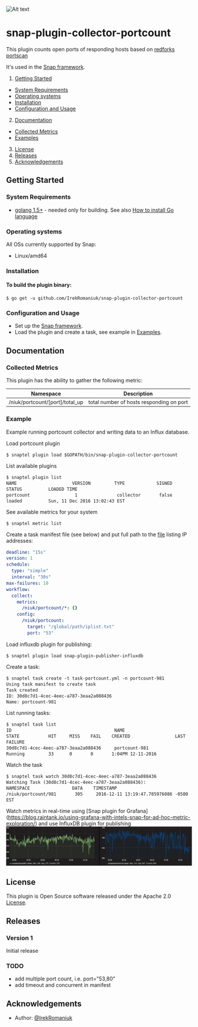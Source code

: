 ![Alt text](https://img.shields.io/badge/version-development-red.svg)
# snap-plugin-collector-portcount

This plugin counts open ports of responding hosts based on [redforks portscan](https://github.com/redforks/portscan)

It's used in the [Snap framework](http://github.com:intelsdi-x/snap).

1. [Getting Started](#getting-started)
  * [System Requirements](#system-requirements)
  * [Operating systems](#operating-systems)
  * [Installation](#installation)
  * [Configuration and Usage](#configuration-and-usage)
2. [Documentation](#documentation)
  * [Collected Metrics](#collected-metrics)
  * [Examples](#examples)
3. [License](#license-and-authors)
4. [Releases](#Releases)
5. [Acknowledgements](#acknowledgements)

## Getting Started
### System Requirements
* [golang 1.5+](https://golang.org/dl/)  - needed only for building. See also [How to install Go language](http://ask.xmodulo.com/install-go-language-linux.html)

### Operating systems
All OSs currently supported by Snap:
* Linux/amd64

### Installation
#### To build the plugin binary:
```
$ go get -u github.com/IrekRomaniuk/snap-plugin-collector-portcount
```
### Configuration and Usage
* Set up the [Snap framework](https://github.com/intelsdi-x/snap/blob/master/README.md#getting-started).
* Load the plugin and create a task, see example in [Examples](https://github.com/IrekRomaniuk/snap-plugin-collector-portcount/tree/master/examples).

## Documentation

### Collected Metrics

This plugin has the ability to gather the following metric:

Namespace | Description
----------|-----------------------
/niuk/portcount/[port]/total_up | total number of hosts responding on port


### Example
Example running portcount collector and writing data to an Influx database.

Load portcount plugin
```
$ snaptel plugin load $GOPATH/bin/snap-plugin-collector-portcount
```
List available plugins
```
$ snaptel plugin list
NAME                     VERSION         TYPE            SIGNED          STATUS          LOADED TIME
portcount                 1               collector       false           loaded          Sun, 11 Dec 2016 13:02:43 EST
```
See available metrics for your system
```
$ snaptel metric list
```

Create a task manifest file (see below) and put full path to the [file](https://github.com/IrekRomaniuk/snap-plugin-collector-portcount/blob/master/examples/pinglist.txt) listing IP addresses:
```yaml
deadline: "15s"
version: 1
schedule:
  type: "simple"
  interval: "30s"
max-failures: 10
workflow:
  collect:
    metrics:
      /niuk/portcount/*: {}
    config:
      /niuk/portcount:
        target: "/global/path/iplist.txt"
        port: "53"
```
Load influxdb plugin for publishing:
```
$ snaptel plugin load snap-plugin-publisher-influxdb
```

Create a task:
```
$ snaptel task create -t task-portcount.yml -n portcount-981
Using task manifest to create task
Task created
ID: 30d8c7d1-4cec-4eec-a787-3eaa2a088436
Name: portcount-981
```

List running tasks:
```
$ snaptel task list
ID                                       NAME                                            STATE           HIT     MISS    FAIL    CREATED                 LAST FAILURE          
30d8c7d1-4cec-4eec-a787-3eaa2a088436     portcount-981                                   Running         33      0       0       1:04PM 12-11-2016   
```
Watch the task
```
$ snaptel task watch 30d8c7d1-4cec-4eec-a787-3eaa2a088436
Watching Task (30d8c7d1-4cec-4eec-a787-3eaa2a088436):
NAMESPACE                DATA    TIMESTAMP
/niuk/portcount/981       305     2016-12-11 13:19:47.785976086 -0500 EST
```
Watch metrics in real-time using [Snap plugin for Grafana] (https://blog.raintank.io/using-grafana-with-intels-snap-for-ad-hoc-metric-exploration/)
and use InfluxDB plugin for publishing ![Alt text](examples/grafana-portcount.JPG "Metrics published to InfluxDB")

## License
This plugin is Open Source software released under the Apache 2.0 [License](LICENSE).

## Releases
### Version 1

Initial release

### TODO

* add multiple port count, i.e. port="53,80"
* add timeout and concurrent in manifest

## Acknowledgements
* Author: [@IrekRomaniuk](https://github.com/IrekRomaniuk/)



